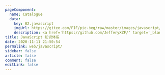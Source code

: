 ```yaml
---
pageComponent: 
  name: Catalogue
  data: 
    key: 02.javascript
    imgUrl: https://gitee.com/FIF/pic-beg/raw/master/images/javascript/js-logo.png
    description: <a href='https://github.com/JefferyXZF/' target='_blank'>jeffery</a>的 JavaScript 知识体系
title: JavaScript 知识体系
date: 2020-11-11 21:50:54
permalink: web/javascript/
sidebar: false
article: false
comment: false
editLink: false
---
```

